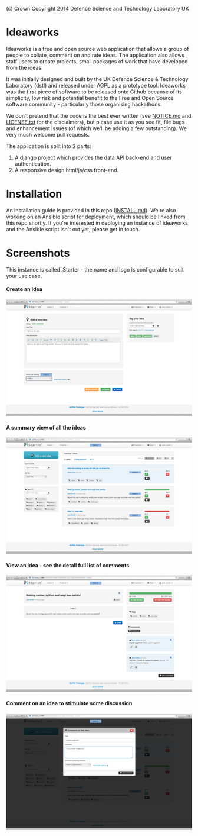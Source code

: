 (c) Crown Copyright 2014 Defence Science and Technology Laboratory UK

# Ideaworks

Ideaworks is a free and open source web application that allows a group of people to collate, comment on and rate ideas. The application also
allows staff users to create projects, small packages of work that have developed from the ideas. 

It was initially designed and built by the UK Defence Science & Technology Laboratory (dstl) and released under AGPL as a prototype tool. Ideaworks was the first piece of software to be released onto Github because of its simplicity, low risk and potential benefit to the Free and Open Source software community - particularly those organising hackathons.

We don’t pretend that the code is the best ever written (see [NOTICE.md](NOTICE.md) and [LICENSE.txt](LICENSE.txt) for the disclaimers), but please use it as you see fit, file bugs and enhancement issues (of which we’ll be adding a few outstanding). We very much welcome pull requests. 

The application is split into 2 parts:

1. A django project which provides the data API back-end and user authentication.
2. A responsive design html/js/css front-end. 

# Installation

An installation guide is provided in this repo ([INSTALL.md](INSTALL.md)). We're also working on an Ansible script for deployment, which should be linked from this repo shortly. If you're interested in deploying an instance of ideaworks and the Ansible script isn't out yet, please get in touch.


# Screenshots

This instance is called iStarter - the name and logo is configurable to suit your use case.

#### Create an idea
![Ideas in Ideaworks](/readme_images/create_an_idea.png?raw=true "Create An Ideas")

#### A summary view of all the ideas 

![Ideas in Ideaworks](/readme_images/view_ideas_summary.png?raw=true "View Idea Summary")

#### View an idea - see the detail full list of comments 

![Ideas in Ideaworks](/readme_images/view_an_idea_details.png?raw=true "View an Idea")

#### Comment on an idea to stimulate some discussion 

![Ideas in Ideaworks](/readme_images/add_a_comment.png?raw=true "Add a Comment")
